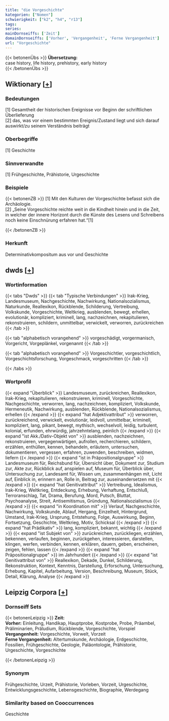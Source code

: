 ```yaml
---
title: "die Vorgeschichte"
kategorien: ["Nomen"]
schwierigkeit: ["k2", "h4", "r13"]
tags:
series:
mainDornseiffs: ['Zeit']
domainDornseiffs: ['Vorher', 'Vergangenheit', 'Ferne Vergangenheit']
url: "Vorgeschichte"
---
```


{{< betonenÜbs >}}
**Übersetzung:**  
case history, life history, prehistory, early history  
{{< /betonenÜbs >}}

## Wiktionary [[+](https://de.wiktionary.org/wiki/Vorgeschichte)]

### Bedeutungen
[1] Gesamtheit der historischen Ereignisse vor Beginn der schriftlichen Überlieferung  
[2] das, was vor einem bestimmten Ereignis/Zustand liegt und sich darauf auswirkt/zu seinem Verständnis beiträgt  

### Oberbegriffe
[1] Geschichte  

### Sinnverwandte
[1] Frühgeschichte, Prähistorie, Urgeschichte  

### Beispiele
{{< betonenZB >}}
[1] Mit den Kulturen der Vorgeschichte befasst sich die Archäologie.  
[2] „Seine Vorgeschichte reichte weit in die Kindheit hinein und in die Zeit, in welcher der innere Horizont durch die Künste des Lesens und Schreibens noch keine Einschnürung erfahren hat.“[1]  

{{< /betonenZB >}}
### Herkunft
Determinativkompositum aus vor und Geschichte  



## dwds [[+](https://www.dwds.de/wb/Vorgeschichte)]

### Wortinformation
{{< tabs "Dwds" >}}
{{< tab "Typische Verbindungen" >}}
Irak-Krieg, Landesmuseum, Nachgeschichte, Nachwirkung, Nationalsozialismus, Naturkunde, Reallexikon, Rückblende, Schilderung, Vertreibung, Volkskunde, Vorgeschichte, Weltkrieg, ausblenden, bewegt, erhellen, evolutionär, kompliziert, kriminell, lang, nachzeichnen, rekapitulieren, rekonstruieren, schildern, unmittelbar, verwickelt, verworren, zurückreichen
{{< /tab >}}

{{< tab "alphabetisch vorangehend" >}}
vorgeschädigt, vorgermanisch, Vorgericht, Vorgeplänkel, vorgenannt
{{< /tab >}}

{{< tab "alphabetisch vorangehend" >}}
Vorgeschichtler, vorgeschichtlich, Vorgeschichtsforschung, Vorgeschmack, vorgeschritten
{{< /tab >}}

{{< /tabs >}}

### Wortprofil
{{< expand "Überblick" >}} Landesmuseum, zurückreichen, Reallexikon, Irak-Krieg, rekapitulieren, rekonstruieren, kriminell, Vorgeschichte, Nachgeschichte, verworren, lang, nachzeichnen, kompliziert, Volkskunde, Hermeneutik, Nachwirkung, ausblenden, Rückblende, Nationalsozialismus, erhellen {{< /expand >}}
{{< expand "hat Adjektivattribut" >}} verworren, zurückreichend, verwickelt, evolutionär, leidvoll, unmittelbar, kriminell, kompliziert, lang, pikant, bewegt, mythisch, wechselvoll, leidig, turbulent, kolonial, erfunden, ehrwürdig, jahrzehntelang, peinlich {{< /expand >}}
{{< expand "ist Akk./Dativ-Objekt von" >}} ausblenden, nachzeichnen, rekonstruieren, vergegenwärtigen, aufrollen, recherchieren, schildern, erzählen, enthüllen, kennen, behandeln, erläutern, untersuchen, dokumentieren, vergessen, erfahren, zuwenden, beschreiben, widmen, liefern {{< /expand >}}
{{< expand "ist in Präpositionalgruppe" >}} Landesmuseum für, Reichsbund für, Übersicht über, Dokument zur, Studium zur, Akte zur, Rückblick auf, anspielen auf, Museum für, Überblick über, Untersuchung zur, Landesamt für, Wissen um, zusammenhängen mit, Licht auf, Einblick in, erinnern an, Rolle in, Beitrag zur, auseinandersetzen mit {{< /expand >}}
{{< expand "hat Genitivattribut" >}} Vertreibung, Idealismus, Irak-Krieg, Weltkrieg, Entdeckung, Erhebung, Verhaftung, Entschluß, Terroranschlag, Tat, Drama, Berufung, Mord, Putsch, Bluttat, Psychoanalyse, Streit, Antisemitismus, Gründung, Nationalsozialismus {{< /expand >}}
{{< expand "in Koordination mit" >}} Verlauf, Nachgeschichte, Nachwirkung, Volkskunde, Ablauf, Hergang, Einzelheit, Hintergrund, Umstand, Irak-Krieg, Ursprung, Entstehung, Folge, Auswirkung, Beginn, Fortsetzung, Geschichte, Weltkrieg, Motiv, Schicksal {{< /expand >}}
{{< expand "hat Prädikativ" >}} lang, kompliziert, bekannt, wichtig {{< /expand >}}
{{< expand "ist Subjekt von" >}} zurückreichen, zurückliegen, erzählen, bekennen, verlaufen, beginnen, zurückgehen, interessieren, darstellen, klingen, werfen, verbinden, kennen, erklären, dauern, geben, erscheinen, zeigen, fehlen, lassen {{< /expand >}}
{{< expand "hat Präpositionalgruppe" >}} im Jahrhundert {{< /expand >}}
{{< expand "ist Genitivattribut von" >}} Reallexikon, Dekade, Dunkel, Schilderung, Rekonstruktion, Kontext, Kenntnis, Darstellung, Erforschung, Untersuchung, Erhebung, Kapitel, Aufarbeitung, Version, Beschreibung, Museum, Stück, Detail, Klärung, Analyse {{< /expand >}}

## Leipzig Corpora [[+](https://corpora.uni-leipzig.de/en/res?word=Vorgeschichte&corpusId=deu_newscrawl-public_2018)]

### Dornseiff Sets
{{< betonenLeipzig >}}
**Zeit:**  
**Vorher:** Einleitung, Handikap, Hauptprobe, Kostprobe, Probe, Präambel, Präliminarien, Präludium, Rückblende, Vorgeschichte, Vorspiel  
**Vergangenheit:** Vorgeschichte, Vorwelt, Vorzeit  
**Ferne Vergangenheit:** Altertumskunde, Archäologie, Erdgeschichte, Fossilien, Frühgeschichte, Geologie, Paläontologie, Prähistorie, Urgeschichte, Vorgeschichte  

{{< /betonenLeipzig >}}

### Synonym
Frühgeschichte, Urzeit, Prähistorie, Vorleben, Vorzeit, Urgeschichte, Entwicklungsgeschichte, Lebensgeschichte, Biographie, Werdegang


### Similarity based on Cooccurrences
Geschichte

